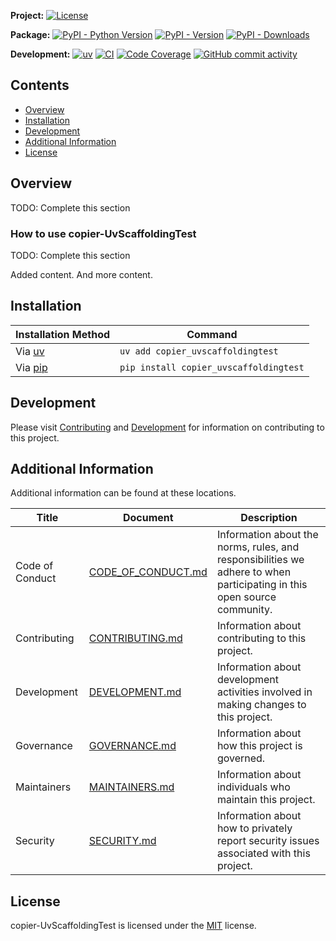 **Project:**
[![License](https://img.shields.io/github/license/davidbrownell/copier-UvScaffoldingTest?color=dark-green)](https://github.com/davidbrownell/copier-UvScaffoldingTest/blob/master/LICENSE)

**Package:**
[![PyPI - Python Version](https://img.shields.io/pypi/pyversions/copier_uvscaffoldingtest?color=dark-green)](https://pypi.org/project/copier_uvscaffoldingtest/)
[![PyPI - Version](https://img.shields.io/pypi/v/copier_uvscaffoldingtest?color=dark-green)](https://pypi.org/project/copier_uvscaffoldingtest/)
[![PyPI - Downloads](https://img.shields.io/pypi/dm/copier_uvscaffoldingtest)](https://pypistats.org/packages/copier_uvscaffoldingtest)

**Development:**
[![uv](https://img.shields.io/endpoint?url=https://raw.githubusercontent.com/astral-sh/uv/main/assets/badge/v0.json)](https://github.com/astral-sh/uv)
[![CI](https://github.com/davidbrownell/copier-UvScaffoldingTest/actions/workflows/CICD.yml/badge.svg)](https://github.com/davidbrownell/copier-UvScaffoldingTest/actions/workflows/CICD.yml)
[![Code Coverage](https://img.shields.io/endpoint?url=https://gist.githubusercontent.com/davidbrownell/48391b195dedd43fcaa87d77130c3987/raw/copier-UvScaffoldingTest_code_coverage.json)](https://github.com/davidbrownell/copier-UvScaffoldingTest/actions)
[![GitHub commit activity](https://img.shields.io/github/commit-activity/y/davidbrownell/copier-UvScaffoldingTest?color=dark-green)](https://github.com/davidbrownell/copier-UvScaffoldingTest/commits/main/)

<!-- Content above this delimiter will be copied to the generated README file. -->

## Contents
- [Overview](#overview)
- [Installation](#installation)
- [Development](#development)
- [Additional Information](#additional-information)
- [License](#license)

## Overview
TODO: Complete this section

### How to use copier-UvScaffoldingTest
TODO: Complete this section



Added content. And more content.

<!-- Content below this delimiter will be copied to the generated README file. -->

## Installation

| Installation Method | Command |
| --- | --- |
| Via [uv](https://github.com/astral-sh/uv) | `uv add copier_uvscaffoldingtest` |
| Via [pip](https://pip.pypa.io/en/stable/) | `pip install copier_uvscaffoldingtest` |

## Development
Please visit [Contributing](https://github.com/davidbrownell/copier-UvScaffoldingTest/blob/main/CONTRIBUTING.md) and [Development](https://github.com/davidbrownell/copier-UvScaffoldingTest/blob/main/DEVELOPMENT.md) for information on contributing to this project.

## Additional Information
Additional information can be found at these locations.

| Title | Document | Description |
| --- | --- | --- |
| Code of Conduct | [CODE_OF_CONDUCT.md](https://github.com/davidbrownell/copier-UvScaffoldingTest/blob/main/CODE_OF_CONDUCT.md) | Information about the norms, rules, and responsibilities we adhere to when participating in this open source community. |
| Contributing | [CONTRIBUTING.md](https://github.com/davidbrownell/copier-UvScaffoldingTest/blob/main/CONTRIBUTING.md) | Information about contributing to this project. |
| Development | [DEVELOPMENT.md](https://github.com/davidbrownell/copier-UvScaffoldingTest/blob/main/DEVELOPMENT.md) | Information about development activities involved in making changes to this project. |
| Governance | [GOVERNANCE.md](https://github.com/davidbrownell/copier-UvScaffoldingTest/blob/main/GOVERNANCE.md) | Information about how this project is governed. |
| Maintainers | [MAINTAINERS.md](https://github.com/davidbrownell/copier-UvScaffoldingTest/blob/main/MAINTAINERS.md) | Information about individuals who maintain this project. |
| Security | [SECURITY.md](https://github.com/davidbrownell/copier-UvScaffoldingTest/blob/main/SECURITY.md) | Information about how to privately report security issues associated with this project. |

## License
copier-UvScaffoldingTest is licensed under the <a href="https://choosealicense.com/licenses/MIT/" target="_blank">MIT</a> license.
